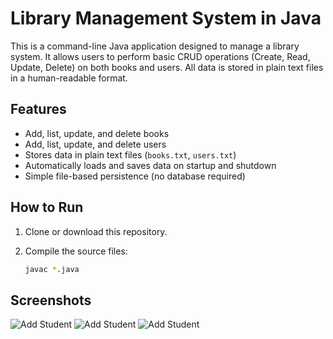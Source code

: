 # Library Management System in Java

This is a command-line Java application designed to manage a library system. It allows users to perform basic CRUD operations (Create, Read, Update, Delete) on both books and users. All data is stored in plain text files in a human-readable format.

## Features

- Add, list, update, and delete books
- Add, list, update, and delete users
- Stores data in plain text files (`books.txt`, `users.txt`)
- Automatically loads and saves data on startup and shutdown
- Simple file-based persistence (no database required)

## How to Run

1. Clone or download this repository.

2. Compile the source files:

   ```bash
   javac *.java

## Screenshots
![Add Student](images/screenshot1.png)
![Add Student](images/screenshot2.png)
![Add Student](images/screenshot3.png)
